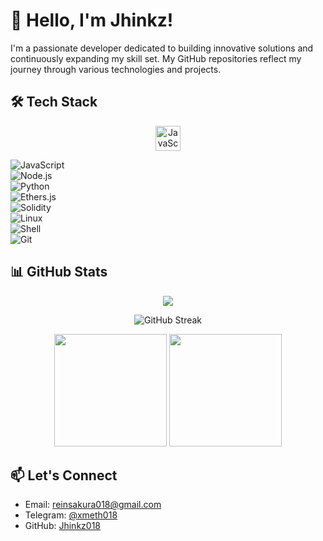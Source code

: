 # 👋 Hello, I'm Jhinkz!

I'm a passionate developer dedicated to building innovative solutions and continuously expanding my skill set. My GitHub repositories reflect my journey through various technologies and projects.

## 🛠️ Tech Stack

<p align="center">
  <img src="https://techstack-generator.vercel.app/js-icon.svg" height="40" alt="JavaScript"/>
</p>

![JavaScript](https://img.shields.io/badge/-JavaScript-black?style=flat-square&logo=javascript)  
![Node.js](https://img.shields.io/badge/-Node.js-black?style=flat-square&logo=node.js)  
![Python](https://img.shields.io/badge/-Python-black?style=flat-square&logo=python)  
![Ethers.js](https://img.shields.io/badge/-Ethers.js-purple?style=flat-square)  
![Solidity](https://img.shields.io/badge/-Solidity-black?style=flat-square&logo=solidity)  
![Linux](https://img.shields.io/badge/-Linux-black?style=flat-square&logo=linux)  
![Shell](https://img.shields.io/badge/-Shell-black?style=flat-square&logo=gnu-bash)  
![Git](https://img.shields.io/badge/-Git-black?style=flat-square&logo=git)  

## 📊 GitHub Stats

<p align="center">
<img src="https://readme-typing-svg.herokuapp.com/?font=JetBrains+Mono&color=39FF14&pause=1000&center=true&vCenter=true&width=435&lines=Web3+Developer;ML+Engineer;Node+Infra+Specialist&background=00000000" />
</p>

<p align="center">
  <img src="https://github-readme-streak-stats.herokuapp.com/?user=jhinkz018&theme=tokyonight" alt="GitHub Streak"/>
</p>

<p align="center">
  <img height="180" src="https://github-readme-stats.vercel.app/api?username=jhinkz018&show_icons=true&theme=tokyonight" />
  <img height="180" src="https://github-readme-stats.vercel.app/api/top-langs?username=jhinkz018&layout=compact&theme=tokyonight" />
</p>

## 📫 Let's Connect

- Email: [reinsakura018@gmail.com](mailto:reinsakura018@gmail.com)  
- Telegram: [@xmeth018](https://t.me/xmeth018)  
- GitHub: [Jhinkz018](https://github.com/Jhinkz018)
